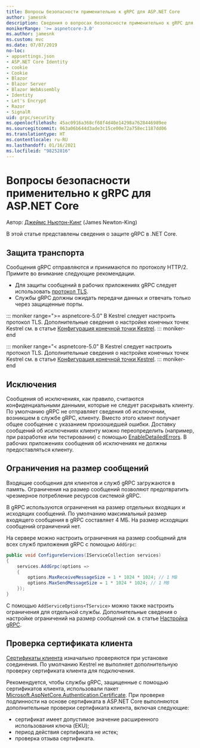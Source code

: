 ```yaml
---
title: Вопросы безопасности применительно к gRPC для ASP.NET Core
author: jamesnk
description: Сведения о вопросах безопасности применительно к gRPC для ASP.NET Core.
monikerRange: '>= aspnetcore-3.0'
ms.author: jamesnk
ms.custom: mvc
ms.date: 07/07/2019
no-loc:
- appsettings.json
- ASP.NET Core Identity
- cookie
- Cookie
- Blazor
- Blazor Server
- Blazor WebAssembly
- Identity
- Let's Encrypt
- Razor
- SignalR
uid: grpc/security
ms.openlocfilehash: 45ac0916a368cf68f4d40e14298a7628446989ee
ms.sourcegitcommit: 063a06b644d3ade3c15ce00e72a758ec1187dd06
ms.translationtype: HT
ms.contentlocale: ru-RU
ms.lasthandoff: 01/16/2021
ms.locfileid: "98252816"
---
```

# <a name="security-considerations-in-grpc-for-aspnet-core"></a>Вопросы безопасности применительно к gRPC для ASP.NET Core

Автор: [Джеймс Ньютон-Кинг](https://twitter.com/jamesnk) (James Newton-King)

В этой статье представлены сведения о защите gRPC в .NET Core.

## <a name="transport-security"></a>Защита транспорта

Сообщения gRPC отправляются и принимаются по протоколу HTTP/2. Примите во внимание следующие рекомендации.

* Для защиты сообщений в рабочих приложениях gRPC следует использовать [протокол TLS](https://tools.ietf.org/html/rfc5246).
* Службы gRPC должны ожидать передачи данных и отвечать только через защищенные порты.

::: moniker range=">= aspnetcore-5.0"
В Kestrel следует настроить протокол TLS. Дополнительные сведения о настройке конечных точек Kestrel см. в статье [Конфигурация конечной точки Kestrel](xref:fundamentals/servers/kestrel/endpoints).
::: moniker-end

::: moniker range="< aspnetcore-5.0"
В Kestrel следует настроить протокол TLS. Дополнительные сведения о настройке конечных точек Kestrel см. в статье [Конфигурация конечной точки Kestrel](xref:fundamentals/servers/kestrel#endpoint-configuration).
::: moniker-end

## <a name="exceptions"></a>Исключения

Сообщения об исключениях, как правило, считаются конфиденциальными данными, которые не следует раскрывать клиенту. По умолчанию gRPC не отправляет сведения об исключении, возникшем в службе gRPC, клиенту. Вместо этого клиент получает общее сообщение с указанием произошедшей ошибки. Доставку сообщений об исключениях клиенту можно переопределить (например, при разработке или тестировании) с помощью [EnableDetailedErrors](xref:grpc/configuration#configure-services-options). В рабочих приложениях сообщения об исключениях не должны предоставляться клиенту.

## <a name="message-size-limits"></a>Ограничения на размер сообщений

Входящие сообщения для клиентов и служб gRPC загружаются в память. Ограничения на размер сообщений позволяют предотвратить чрезмерное потребление ресурсов системой gRPC.

В gRPC используются ограничения на размер отдельных входящих и исходящих сообщений. По умолчанию максимальный размер входящего сообщения в gRPC составляет 4 МБ. На размер исходящих сообщений ограничений нет.

На сервере можно настроить ограничения на размер сообщений для всех служб приложения gRPC с помощью `AddGrpc`:

```csharp
public void ConfigureServices(IServiceCollection services)
{
    services.AddGrpc(options =>
    {
        options.MaxReceiveMessageSize = 1 * 1024 * 1024; // 1 MB
        options.MaxSendMessageSize = 1 * 1024 * 1024; // 1 MB
    });
}
```

С помощью `AddServiceOptions<TService>` можно также настроить ограничения для отдельной службы. Дополнительные сведения о настройке ограничений на размер сообщений см. в статье [Настройка gRPC](xref:grpc/configuration).

## <a name="client-certificate-validation"></a>Проверка сертификата клиента

[Сертификаты клиента](https://tools.ietf.org/html/rfc5246#section-7.4.4) изначально проверяются при установке соединения. По умолчанию Kestrel не выполняет дополнительную проверку сертификата клиента для подключения.

Рекомендуется, чтобы службы gRPC, защищенные с помощью сертификатов клиента, использовали пакет [Microsoft.AspNetCore.Authentication.Certificate](xref:security/authentication/certauth). При проверке подлинности на основе сертификата в ASP.NET Core выполняются дополнительные проверки сертификата клиента, включая следующие:

* сертификат имеет допустимое значение расширенного использования ключа (EKU);
* период действия сертификата не истек;
* проверка отзыва сертификата.
